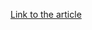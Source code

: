 [Link to the article](https://www.akamai.com/blog/security/pykspa-v2-dga-updated-to-become-selective)

